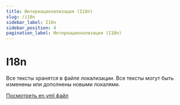 ```yaml
---
title: Интернационализация (I18n)
slug: /i18n
sidebar_label: I18n
sidebar_position: 4
pagination_label: Интернационализация (I18n)
---
```


# I18n

Все тексты хранятся в файле локализации. Все тексты могут быть изменены или дополнены новыми локалями.

[Посмотреть en.yml файл](https://github.com/afuno/servactory/tree/main/config/locales/en.yml)
